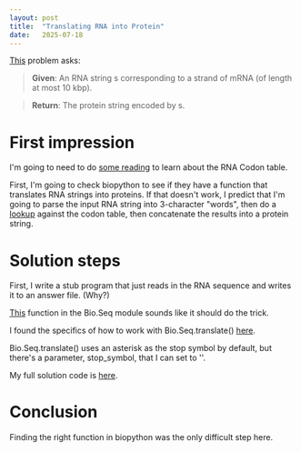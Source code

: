 ```yaml
---
layout: post
title:  "Translating RNA into Protein"
date:   2025-07-18
---
```


[This](https://rosalind.info/problems/prot/) problem asks:

> **Given**: An RNA string s corresponding to a strand of mRNA (of length at most 10 kbp).

> **Return**: The protein string encoded by s.

# First impression
I'm going to need to do [some reading](https://en.wikipedia.org/wiki/Genetic_code#RNA_codon_table) to learn about the RNA Codon table.

First, I'm going to check biopython to see if they have a function that translates RNA strings into proteins. 
If that doesn't work, I predict that I'm going to parse the input RNA string into 3-character "words", then do a [lookup](https://en.wikipedia.org/wiki/Lookup_table) against the codon table, then 
concatenate the results into a protein string.

# Solution steps
First, I write a stub program that just reads in the RNA sequence and writes it to an answer file. (Why?)

[This](https://biopython.org/docs/latest/api/Bio.Seq.html#Bio.Seq.SequenceDataAbstractBaseClass.translate) function in the Bio.Seq module sounds like it should do the trick.

I found the specifics of how to work with Bio.Seq.translate() [here](https://biopython.org/docs/latest/api/Bio.Seq.html#Bio.Seq.translate).

Bio.Seq.translate() uses an asterisk as the stop symbol by default, but there's a parameter, stop_symbol, that I can set to ''.

My full solution code is [here](https://github.com/rmbryan71/rosalind/blob/main/solution-code/prot.py).

# Conclusion
Finding the right function in biopython was the only difficult step here.